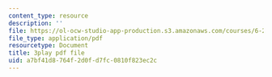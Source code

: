 ```yaml
---
content_type: resource
description: ''
file: https://ol-ocw-studio-app-production.s3.amazonaws.com/courses/6-262-discrete-stochastic-processes-spring-2011/a7bf41d8764f2d0fd7fc0810f823ec2c_pOhZUJ5BQXk.pdf
file_type: application/pdf
resourcetype: Document
title: 3play pdf file
uid: a7bf41d8-764f-2d0f-d7fc-0810f823ec2c
---
```


